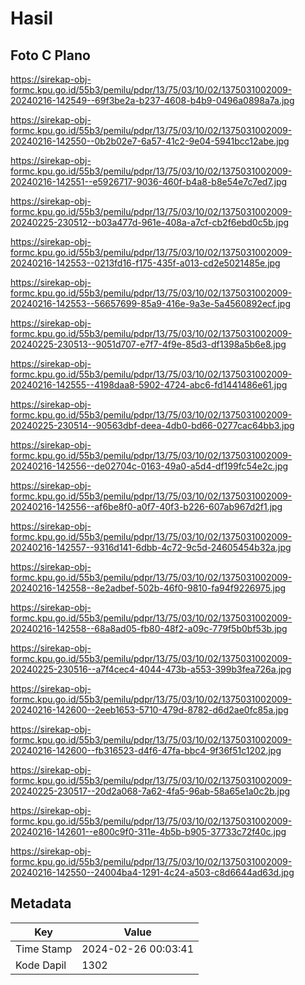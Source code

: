 # Hasil

## Foto C Plano

https://sirekap-obj-formc.kpu.go.id/55b3/pemilu/pdpr/13/75/03/10/02/1375031002009-20240216-142549--69f3be2a-b237-4608-b4b9-0496a0898a7a.jpg

https://sirekap-obj-formc.kpu.go.id/55b3/pemilu/pdpr/13/75/03/10/02/1375031002009-20240216-142550--0b2b02e7-6a57-41c2-9e04-5941bcc12abe.jpg

https://sirekap-obj-formc.kpu.go.id/55b3/pemilu/pdpr/13/75/03/10/02/1375031002009-20240216-142551--e5926717-9036-460f-b4a8-b8e54e7c7ed7.jpg

https://sirekap-obj-formc.kpu.go.id/55b3/pemilu/pdpr/13/75/03/10/02/1375031002009-20240225-230512--b03a477d-961e-408a-a7cf-cb2f6ebd0c5b.jpg

https://sirekap-obj-formc.kpu.go.id/55b3/pemilu/pdpr/13/75/03/10/02/1375031002009-20240216-142553--0213fd16-f175-435f-a013-cd2e5021485e.jpg

https://sirekap-obj-formc.kpu.go.id/55b3/pemilu/pdpr/13/75/03/10/02/1375031002009-20240216-142553--56657699-85a9-416e-9a3e-5a4560892ecf.jpg

https://sirekap-obj-formc.kpu.go.id/55b3/pemilu/pdpr/13/75/03/10/02/1375031002009-20240225-230513--9051d707-e7f7-4f9e-85d3-df1398a5b6e8.jpg

https://sirekap-obj-formc.kpu.go.id/55b3/pemilu/pdpr/13/75/03/10/02/1375031002009-20240216-142555--4198daa8-5902-4724-abc6-fd1441486e61.jpg

https://sirekap-obj-formc.kpu.go.id/55b3/pemilu/pdpr/13/75/03/10/02/1375031002009-20240225-230514--90563dbf-deea-4db0-bd66-0277cac64bb3.jpg

https://sirekap-obj-formc.kpu.go.id/55b3/pemilu/pdpr/13/75/03/10/02/1375031002009-20240216-142556--de02704c-0163-49a0-a5d4-df199fc54e2c.jpg

https://sirekap-obj-formc.kpu.go.id/55b3/pemilu/pdpr/13/75/03/10/02/1375031002009-20240216-142556--af6be8f0-a0f7-40f3-b226-607ab967d2f1.jpg

https://sirekap-obj-formc.kpu.go.id/55b3/pemilu/pdpr/13/75/03/10/02/1375031002009-20240216-142557--9316d141-6dbb-4c72-9c5d-24605454b32a.jpg

https://sirekap-obj-formc.kpu.go.id/55b3/pemilu/pdpr/13/75/03/10/02/1375031002009-20240216-142558--8e2adbef-502b-46f0-9810-fa94f9226975.jpg

https://sirekap-obj-formc.kpu.go.id/55b3/pemilu/pdpr/13/75/03/10/02/1375031002009-20240216-142558--68a8ad05-fb80-48f2-a09c-779f5b0bf53b.jpg

https://sirekap-obj-formc.kpu.go.id/55b3/pemilu/pdpr/13/75/03/10/02/1375031002009-20240225-230516--a7f4cec4-4044-473b-a553-399b3fea726a.jpg

https://sirekap-obj-formc.kpu.go.id/55b3/pemilu/pdpr/13/75/03/10/02/1375031002009-20240216-142600--2eeb1653-5710-479d-8782-d6d2ae0fc85a.jpg

https://sirekap-obj-formc.kpu.go.id/55b3/pemilu/pdpr/13/75/03/10/02/1375031002009-20240216-142600--fb316523-d4f6-47fa-bbc4-9f36f51c1202.jpg

https://sirekap-obj-formc.kpu.go.id/55b3/pemilu/pdpr/13/75/03/10/02/1375031002009-20240225-230517--20d2a068-7a62-4fa5-96ab-58a65e1a0c2b.jpg

https://sirekap-obj-formc.kpu.go.id/55b3/pemilu/pdpr/13/75/03/10/02/1375031002009-20240216-142601--e800c9f0-311e-4b5b-b905-37733c72f40c.jpg

https://sirekap-obj-formc.kpu.go.id/55b3/pemilu/pdpr/13/75/03/10/02/1375031002009-20240216-142550--24004ba4-1291-4c24-a503-c8d6644ad63d.jpg


## Metadata

| Key        | Value               |
| ---------- | ------------------- |
| Time Stamp | 2024-02-26 00:03:41 |
| Kode Dapil | 1302                |




